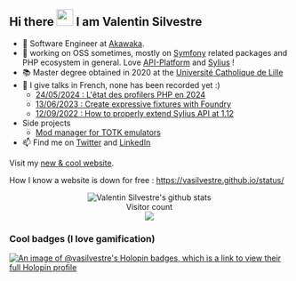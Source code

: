 ## Hi there <img src="https://raw.githubusercontent.com/iampavangandhi/iampavangandhi/master/gifs/Hi.gif" width="30px">  I am Valentin Silvestre </h2>

- 🔭 Software Engineer at [Akawaka](https://www.akawaka.fr/).
- 🌱 working on OSS sometimes, mostly on [Symfony](https://symfony.com/) related packages and PHP ecosystem in general. Love [API-Platform](https://api-platform.com/) and [Sylius](https://sylius.com/fr/) !
- 📚 Master degree obtained in 2020 at the [Université Catholique de Lille](https://www.univ-catholille.fr/)
- 🎤 I give talks in French, none has been recorded yet :)
  - [24/05/2024 : L'êtat des profilers PHP en 2024](https://github.com/vasilvestre/profiler-slides)
  - [13/06/2023 : Create expressive fixtures with Foundry](https://github.com/vasilvestre/foundry-slides)
  - [12/09/2022 : How to properly extend Sylius API at 1.12](https://github.com/vasilvestre/extending-sylius-1.12-09-22)
- Side projects
  - [Mod manager for TOTK emulators](https://github.com/vasilvestre/totk-mod-manager-for-switch-emulators?tab=readme-ov-file)
- 📫 Find me on [Twitter](https://twitter.com/valentinsilves) and [LinkedIn](https://www.linkedin.com/in/v-silvestre/)

Visit my [new & cool website](https://vasilvestre.github.io/). 

How I know a website is down for free : https://vasilvestre.github.io/status/

<p align="middle"> 
  <img align="middle" alt="Valentin Silvestre's github stats" src="https://github-readme-stats.vercel.app/api?username=vasilvestre&count_private=1&show_icons=true" /><br/>
  Visitor count<br/>
  <img alight="center" src="https://profile-counter.glitch.me/vasilvestre/count.svg" />
</p>


### Cool badges (I love gamification)
[![An image of @vasilvestre's Holopin badges, which is a link to view their full Holopin profile](https://holopin.me/vasilvestre)](https://holopin.io/@vasilvestre)
